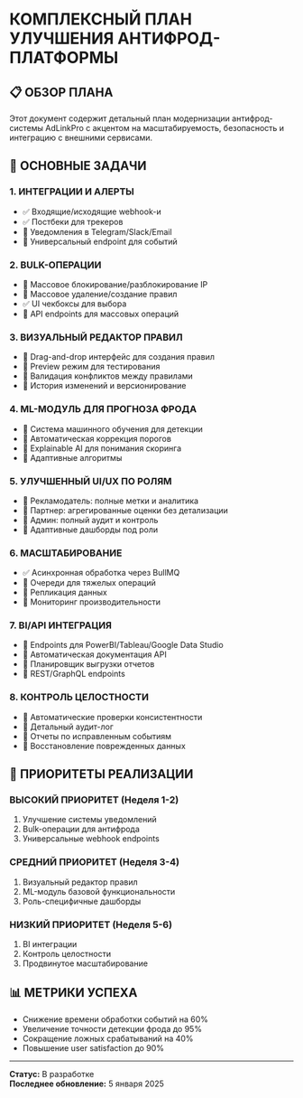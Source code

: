 # КОМПЛЕКСНЫЙ ПЛАН УЛУЧШЕНИЯ АНТИФРОД-ПЛАТФОРМЫ

## 📋 ОБЗОР ПЛАНА

Этот документ содержит детальный план модернизации антифрод-системы AdLinkPro с акцентом на масштабируемость, безопасность и интеграцию с внешними сервисами.

## 🎯 ОСНОВНЫЕ ЗАДАЧИ

### 1. ИНТЕГРАЦИИ И АЛЕРТЫ
- ✅ Входящие/исходящие webhook-и
- ✅ Постбеки для трекеров
- 🔄 Уведомления в Telegram/Slack/Email  
- 🔄 Универсальный endpoint для событий

### 2. BULK-ОПЕРАЦИИ
- 🔄 Массовое блокирование/разблокирование IP
- 🔄 Массовое удаление/создание правил
- ✅ UI чекбоксы для выбора
- 🔄 API endpoints для массовых операций

### 3. ВИЗУАЛЬНЫЙ РЕДАКТОР ПРАВИЛ
- 🔄 Drag-and-drop интерфейс для создания правил
- 🔄 Preview режим для тестирования
- 🔄 Валидация конфликтов между правилами
- 🔄 История изменений и версионирование

### 4. ML-МОДУЛЬ ДЛЯ ПРОГНОЗА ФРОДА
- 🔄 Система машинного обучения для детекции
- 🔄 Автоматическая коррекция порогов
- 🔄 Explainable AI для понимания скоринга
- 🔄 Адаптивные алгоритмы

### 5. УЛУЧШЕННЫЙ UI/UX ПО РОЛЯМ
- 🔄 Рекламодатель: полные метки и аналитика
- 🔄 Партнер: агрегированные оценки без детализации
- 🔄 Админ: полный аудит и контроль
- 🔄 Адаптивные дашборды под роли

### 6. МАСШТАБИРОВАНИЕ
- ✅ Асинхронная обработка через BullMQ
- 🔄 Очереди для тяжелых операций
- 🔄 Репликация данных
- 🔄 Мониторинг производительности

### 7. BI/API ИНТЕГРАЦИЯ
- 🔄 Endpoints для PowerBI/Tableau/Google Data Studio
- 🔄 Автоматическая документация API
- 🔄 Планировщик выгрузки отчетов
- 🔄 REST/GraphQL endpoints

### 8. КОНТРОЛЬ ЦЕЛОСТНОСТИ
- 🔄 Автоматические проверки консистентности
- 🔄 Детальный аудит-лог
- 🔄 Отчеты по исправленным событиям
- 🔄 Восстановление поврежденных данных

## 🚀 ПРИОРИТЕТЫ РЕАЛИЗАЦИИ

### ВЫСОКИЙ ПРИОРИТЕТ (Неделя 1-2)
1. Улучшение системы уведомлений
2. Bulk-операции для антифрода
3. Универсальные webhook endpoints

### СРЕДНИЙ ПРИОРИТЕТ (Неделя 3-4)
1. Визуальный редактор правил
2. ML-модуль базовой функциональности
3. Роль-специфичные дашборды

### НИЗКИЙ ПРИОРИТЕТ (Неделя 5-6)
1. BI интеграции
2. Контроль целостности
3. Продвинутое масштабирование

## 📊 МЕТРИКИ УСПЕХА

- Снижение времени обработки событий на 60%
- Увеличение точности детекции фрода до 95%
- Сокращение ложных срабатываний на 40%
- Повышение user satisfaction до 90%

---

**Статус:** В разработке  
**Последнее обновление:** 5 января 2025
